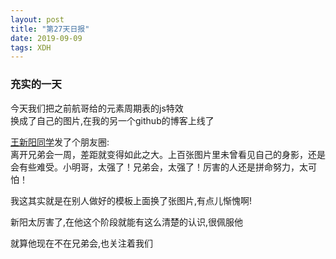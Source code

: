 ```yaml
---
layout: post
title: "第27天日报"
date: 2019-09-09
tags: XDH  
---
```


### 充实的一天

今天我们把之前航哥给的元素周期表的js特效  
换成了自己的图片,在我的另一个github的博客上线了  

[王新阳同学](https://17824909342.github.io/)发了个朋友圈:  
离开兄弟会一周，差距就变得如此之大。上百张图片里未曾看见自己的身影，还是会有些难受。小明哥，太强了！兄弟会，太强了！厉害的人还是拼命努力，太可怕！

我这其实就是在别人做好的模板上面换了张图片,有点儿惭愧啊!

新阳太厉害了,在他这个阶段就能有这么清楚的认识,很佩服他

就算他现在不在兄弟会,也关注着我们
